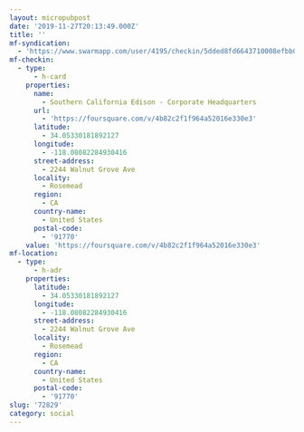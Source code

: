 ```yaml
---
layout: micropubpost
date: '2019-11-27T20:13:49.000Z'
title: ''
mf-syndication:
  - 'https://www.swarmapp.com/user/4195/checkin/5dded8fd6643710008efbb00'
mf-checkin:
  - type:
      - h-card
    properties:
      name:
        - Southern California Edison - Corporate Headquarters
      url:
        - 'https://foursquare.com/v/4b82c2f1f964a52016e330e3'
      latitude:
        - 34.05330181892127
      longitude:
        - -118.08082284930416
      street-address:
        - 2244 Walnut Grove Ave
      locality:
        - Rosemead
      region:
        - CA
      country-name:
        - United States
      postal-code:
        - '91770'
    value: 'https://foursquare.com/v/4b82c2f1f964a52016e330e3'
mf-location:
  - type:
      - h-adr
    properties:
      latitude:
        - 34.05330181892127
      longitude:
        - -118.08082284930416
      street-address:
        - 2244 Walnut Grove Ave
      locality:
        - Rosemead
      region:
        - CA
      country-name:
        - United States
      postal-code:
        - '91770'
slug: '72829'
category: social
---
```

